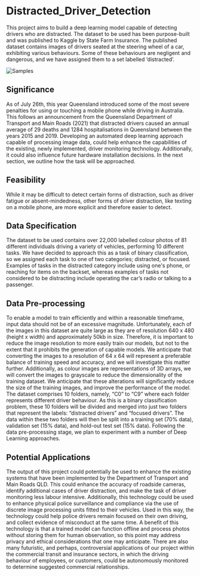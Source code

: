 # Distracted_Driver_Detection

This project aims to build a deep learning model capable of detecting drivers who are distracted. The dataset to be used has been purpose-built and was published to Kaggle by State Farm Insurance. The published dataset contains images of drivers seated at the steering wheel of a car, exhibiting various behaviours. Some of these behaviours are negligent and dangerous, and we have assigned them to a set labelled ‘distracted’.

![Samples](./Resources/Sample_image.png)


## Significance
As of July 26th, this year Queensland introduced some of the most severe penalties for using
or touching a mobile phone while driving in Australia. This follows an announcement from the
Queensland Department of Transport and Main Roads (2021) that distracted drivers caused an annual
average of 29 deaths and 1284 hospitalisations in Queensland between the years 2015 and 2019.
Developing an automated deep learning approach capable of processing image data, could help
enhance the capabilities of the existing, newly implemented, driver monitoring technology.
Additionally, it could also influence future hardware installation decisions. In the next section, we
outline how the task will be approached.

## Feasibility
While it may be difficult to detect certain forms of distraction, such as driver fatigue or
absent-mindedness, other forms of driver distraction, like texting on a mobile phone, are more explicit
and therefore easier to detect.

## Data Specification
The dataset to be used contains over 22,000 labelled colour photos of 81 different individuals
driving a variety of vehicles, performing 10 different tasks. We have decided to approach this as a task
of binary classification, so we assigned each task to one of two categories; distracted, or focused.
Examples of tasks in the distracted category include using one's phone, or reaching for items on the
backset, whereas examples of tasks not considered to be distracting include operating the car’s radio
or talking to a passenger.

## Data Pre-processing
To enable a model to train efficiently and within a reasonable timeframe, input data should
not be of an excessive magnitude. Unfortunately, each of the images in this dataset are quite large as
they are of resolution 640 x 480 (height x width) and approximately 50kb in size. Therefore, it is
important to reduce the image resolution to more easily train our models, but not to the extent that it
prohibits the generation of capable models. We anticipate that converting the images to a resolution of
64 x 64 will represent a preferable balance of training speed and accuracy, and we will investigate this
matter further. Additionally, as colour images are representations of 3D arrays, we will convert the
images to grayscale to reduce the dimensionality of the training dataset. We anticipate that these
alterations will significantly reduce the size of the training images, and improve the performance of
the model.
The dataset comprises 10 folders, namely, “C0” to “C9” where each folder represents
different driver behaviour. As this is a binary classification problem, these 10 folders will be divided
and merged into just two folders that represent the labels: “distracted drivers” and “focused drivers”.
The data within these two folders will then be split into a training set (70% data), validation set (15%
data), and hold-out test set (15% data). Following the data pre-processing stage, we plan to
experiment with a number of Deep Learning approaches.

## Potential Applications
The output of this project could potentially be used to enhance the existing systems that have
been implemented by the Department of Transport and Main Roads QLD. This could enhance the
accuracy of roadside cameras, identify additional cases of driver distraction, and make the task of
driver monitoring less labour intensive. Additionally, this technology could be used to enhance
physical police surveillance and compliance via the use of discrete image processing units fitted to
their vehicles. Used in this way, the technology could help police drivers remain focused on their own
driving, and collect evidence of misconduct at the same time. A benefit of this technology is that a
trained model can function offline and process photos without storing them for human observation, so
this point may address privacy and ethical considerations that one may anticipate.
There are also many futuristic, and perhaps, controversial applications of our project within
the commercial transit and insurance sectors, in which the driving behaviour of employees, or
customers, could be autonomously monitored to determine suggested commercial relationships.

